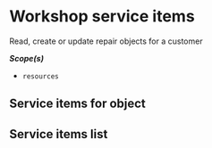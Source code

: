 # Workshop service items #

Read, create or update repair objects for a customer

***Scope(s)***

- `resources`

## Service items for object



## Service items list

